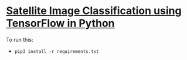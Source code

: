 # [Satellite Image Classification using TensorFlow in Python](https://www.thepythoncode.com/article/satellite-image-classification-using-tensorflow-python)

To run this:
- `pip3 install -r requirements.txt`